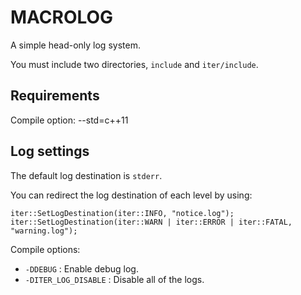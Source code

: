 # MACROLOG #
A simple head-only log system. 

You must include two directories, ```include``` and ```iter/include```. 

## Requirements ##
Compile option: --std=c++11 

## Log settings ##
The default log destination is ```stderr```.

You can redirect the log destination of each level by using:
```
iter::SetLogDestination(iter::INFO, "notice.log");
iter::SetLogDestination(iter::WARN | iter::ERROR | iter::FATAL, "warning.log");
```

Compile options:
* ```-DDEBUG``` : Enable debug log.
* ```-DITER_LOG_DISABLE``` : Disable all of the logs.

